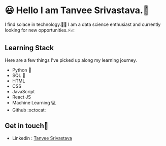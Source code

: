 # 😃 Hello I am Tanvee Srivastava.👋
I find solace in technology.💯:bow:
I am a data science enthusiast and currently looking for new opportunities.⚡📈
## Learning Stack
Here are a few things I've picked up along my learning journey.
- Python :snake:
- SQL 📄
- HTML 
- CSS
- JavaScript 
- React JS 
- Machine Learning 💻 
- Github :octocat:

## Get in touch📌
- Linkedin : [Tanvee Srivastava](https://www.linkedin.com/in/tanveesrivastava/) 
